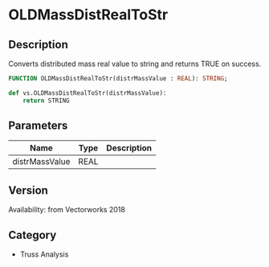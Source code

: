 # OLDMassDistRealToStr

## Description
Converts distributed mass real value to string and returns TRUE on success.

```pascal
FUNCTION OLDMassDistRealToStr(distrMassValue : REAL): STRING;
```

```python
def vs.OLDMassDistRealToStr(distrMassValue):
    return STRING
```

## Parameters
|Name|Type|Description|
|---|---|---|
|distrMassValue|REAL|   |

## Version
Availability: from Vectorworks 2018

## Category
* Truss Analysis

